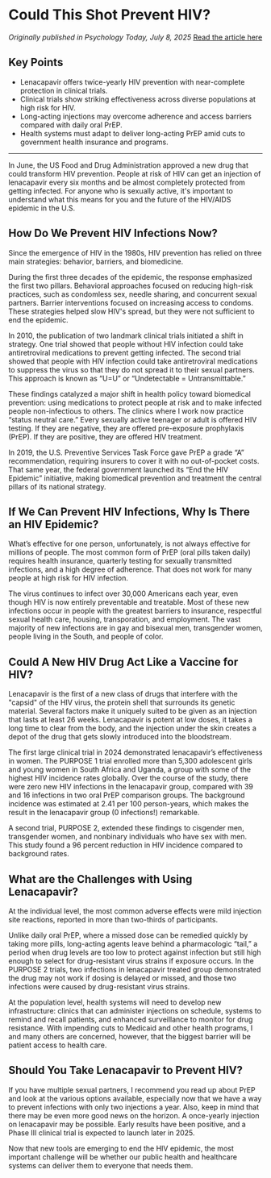 # Could This Shot Prevent HIV?

*Originally published in Psychology Today, July 8, 2025*
[Read the article here](https://www.psychologytoday.com/us/blog/health/202507/could-this-shot-prevent-hiv)

## Key Points

* Lenacapavir offers twice-yearly HIV prevention with near-complete protection in clinical trials.
* Clinical trials show striking effectiveness across diverse populations at high risk for HIV.
* Long-acting injections may overcome adherence and access barriers compared with daily oral PrEP.
* Health systems must adapt to deliver long-acting PrEP amid cuts to government health insurance and programs.

---

In June, the US Food and Drug Administration approved a new drug that could transform HIV prevention. People at risk of HIV can get an injection of lenacapavir every six months and be almost completely protected from getting infected. For anyone who is sexually active, it's important to understand what this means for you and the future of the HIV/AIDS epidemic in the U.S.

## How Do We Prevent HIV Infections Now?

Since the emergence of HIV in the 1980s, HIV prevention has relied on three main strategies: behavior, barriers, and biomedicine.

During the first three decades of the epidemic, the response emphasized the first two pillars. Behavioral approaches focused on reducing high-risk practices, such as condomless sex, needle sharing, and concurrent sexual partners. Barrier interventions focused on increasing access to condoms. These strategies helped slow HIV's spread, but they were not sufficient to end the epidemic.

In 2010, the publication of two landmark clinical trials initiated a shift in strategy. One trial showed that people without HIV infection could take antiretroviral medications to prevent getting infected. The second trial showed that people with HIV infection could take antiretroviral medications to suppress the virus so that they do not spread it to their sexual partners. This approach is known as “U=U” or “Undetectable = Untransmittable.”

These findings catalyzed a major shift in health policy toward biomedical prevention: using medications to protect people at risk and to make infected people non-infectious to others. The clinics where I work now practice “status neutral care.” Every sexually active teenager or adult is offered HIV testing. If they are negative, they are offered pre-exposure prophylaxis (PrEP). If they are positive, they are offered HIV treatment.

In 2019, the U.S. Preventive Services Task Force gave PrEP a grade “A” recommendation, requiring insurers to cover it with no out-of-pocket costs. That same year, the federal government launched its “End the HIV Epidemic” initiative, making biomedical prevention and treatment the central pillars of its national strategy.

## If We Can Prevent HIV Infections, Why Is There an HIV Epidemic?

What’s effective for one person, unfortunately, is not always effective for millions of people. The most common form of PrEP (oral pills taken daily) requires health insurance, quarterly testing for sexually transmitted infections, and a high degree of adherence. That does not work for many people at high risk for HIV infection.

The virus continues to infect over 30,000 Americans each year, even though HIV is now entirely preventable and treatable. Most of these new infections occur in people with the greatest barriers to insurance, respectful sexual health care, housing, transporation, and employment. The vast majority of new infections are in gay and bisexual men, transgender women, people living in the South, and people of color.

## Could A New HIV Drug Act Like a Vaccine for HIV?

Lenacapavir is the first of a new class of drugs that interfere with the "capsid" of the HIV virus, the protein shell that surrounds its genetic material. Several factors make it uniquely suited to be given as an injection that lasts at least 26 weeks. Lenacapavir is potent at low doses, it takes a long time to clear from the body, and the injection under the skin creates a depot of the drug that gets slowly introduced into the bloodstream.

The first large clinical trial in 2024 demonstrated lenacapavir’s effectiveness in women. The PURPOSE 1 trial enrolled more than 5,300 adolescent girls and young women in South Africa and Uganda, a group with some of the highest HIV incidence rates globally. Over the course of the study, there were zero new HIV infections in the lenacapavir group, compared with 39 and 16 infections in two oral PrEP comparison groups. The background incidence was estimated at 2.41 per 100 person-years, which makes the result in the lenacapavir group (0 infections!) remarkable.

A second trial, PURPOSE 2, extended these findings to cisgender men, transgender women, and nonbinary individuals who have sex with men. This study found a 96 percent reduction in HIV incidence compared to background rates.

## What are the Challenges with Using Lenacapavir?

At the individual level, the most common adverse effects were mild injection site reactions, reported in more than two-thirds of participants.

Unlike daily oral PrEP, where a missed dose can be remedied quickly by taking more pills, long-acting agents leave behind a pharmacologic “tail,” a period when drug levels are too low to protect against infection but still high enough to select for drug-resistant virus strains if exposure occurs. In the PURPOSE 2 trials, two infections in lenacapavir treated group demonstrated the drug may not work if dosing is delayed or missed, and those two infections were caused by drug-resistant virus strains.

At the population level, health systems will need to develop new infrastructure: clinics that can administer injections on schedule, systems to remind and recall patients, and enhanced surveillance to monitor for drug resistance. With impending cuts to Medicaid and other health programs, I and many others are concerned, however, that the biggest barrier will be patient access to health care.

## Should You Take Lenacapavir to Prevent HIV?

If you have multiple sexual partners, I recommend you read up about PrEP and look at the various options available, especially now that we have a way to prevent infections with only two injections a year. Also, keep in mind that there may be even more good news on the horizon. A once-yearly injection on lenacapavir may be possible. Early results have been positive, and a Phase III clinical trial is expected to launch later in 2025.

Now that new tools are emerging to end the HIV epidemic, the most important challenge will be whether our public health and healthcare systems can deliver them to everyone that needs them.
